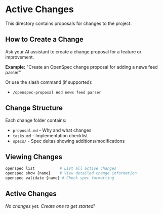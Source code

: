 # Active Changes

This directory contains proposals for changes to the project.

## How to Create a Change

Ask your AI assistant to create a change proposal for a feature or improvement.

**Example:**
"Create an OpenSpec change proposal for adding a news feed parser"

Or use the slash command (if supported):

- `/openspec-proposal Add news feed parser`

## Change Structure

Each change folder contains:

- `proposal.md` - Why and what changes
- `tasks.md` - Implementation checklist
- `specs/` - Spec deltas showing additions/modifications

## Viewing Changes

```bash
openspec list           # List all active changes
openspec show {name}    # View detailed change information
openspec validate {name} # Check spec formatting
```

## Active Changes

_No changes yet. Create one to get started!_
